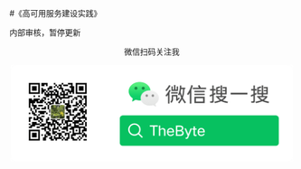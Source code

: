 #《高可用服务建设实践》

内部审核，暂停更新


<div  align="center">
	<p>微信扫码关注我</p>
	<img src="/assets/weixin.png" width = "500"  align=center />
</div>